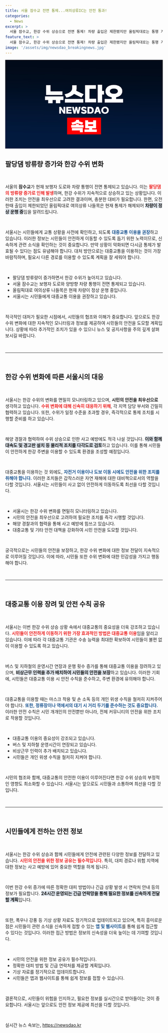 ```yaml
---
title: 서울 잠수교 전면 통제...여의상류IC는 안전 통과!
categories:
  - News
excerpt: >
  서울 잠수교, 한강 수위 상승으로 전면 통제! 차량 출입은 제한됐지만 올림픽대로는 통행 가능. 대중교통 이용 권장, 서울시의 교통 상황 확인 필수! 지금 바로 확인하세요!
feature_text: >
  서울 잠수교, 한강 수위 상승으로 전면 통제! 차량 출입은 제한됐지만 올림픽대로는 통행 가능. 대중교통 이용 권장, 서울시의 교통 상황 확인 필수! 지금 바로 확인하세요!
image: '/assets/img/newsdao_breakingnews.jpg'
---
```


<p><img src="/assets/img/newsdao_breakingnews.jpg" alt="pcversion 속보" /></p>

<h2 data-ke-size="size26">팔당댐 방류량 증가와 한강 수위 변화</h2>

<p data-ke-size="size16">&nbsp;</p>

<p>서울의 <b>잠수교</b>가 현재 보행자 도로와 차량 통행이 전면 통제되고 있습니다. 이는 <b><span style="color: #ee2323;">팔당댐의 방류량 증가로 인해 발생</span></b>하며, 한강 수위가 지속적으로 상승하고 있는 상황입니다. 이러한 조치는 안전을 최우선으로 고려한 결과이며, 충분한 대비가 필요합니다. 한편, 오전 한때 출입이 제한되었던 올림픽대로 여의상류 나들목은 현재 통제가 해제되어 <b><span style="background-color: #21538527;">차량이 정상 운행 중</span></b>임을 알려드립니다. </p>

<p data-ke-size="size16">&nbsp;</p>

<p>서울시는 시민들에게 교통 상황을 사전에 확인하고, 되도록 <b><span style="color: #1a5490;">대중교통 이용을 권장</span></b>하고 있습니다. 이러한 정보는 시민들이 안전하게 이동할 수 있도록 돕기 위한 노력이므로, 신속하게 관련 소식을 확인하는 것이 중요합니다. 만약 상황이 악화되면 다시금 통제가 발효될 수 있다는 점도 유념해야 합니다. 대처 방안으로는 대중교통을 이용하는 것이 가장 바람직하며, 필요시 다른 경로를 이용할 수 있도록 계획을 잘 세워야 합니다.</p>

<p data-ke-size="size16">&nbsp;</p>

<ul>
    <li>팔당댐 방류량이 증가하면서 한강 수위가 높아지고 있습니다.</li>
    <li>서울 잠수교는 보행자 도로와 양방향 차량 통행이 전면 통제되고 있습니다.</li>
    <li>올림픽대로 여의상류 나들목은 현재 차량이 정상 운행 중입니다.</li>
    <li>서울시는 시민들에게 대중교통 이용을 권장하고 있습니다.</li>
</ul>

<p data-ke-size="size16">&nbsp;</p>

<p>적극적인 대처가 필요한 시점에서, 시민들의 협조와 이해가 중요합니다. 앞으로도 한강 수위 변화에 대한 지속적인 모니터링과 정보를 제공하여 시민들의 안전을 도모할 계획입니다. 상황에 따라 추가적인 조치가 있을 수 있으니 뉴스 및 공지사항을 주의 깊게 살펴보시길 바랍니다.</p>

<p data-ke-size="size16">&nbsp;</p>

<hr />

<p data-ke-size="size16">&nbsp;</p>

<h2 data-ke-size="size26">한강 수위 변화에 따른 서울시의 대응</h2>

<p data-ke-size="size16">&nbsp;</p>

<p>서울시는 한강 수위의 변화를 면밀히 모니터링하고 있으며, <b>시민의 안전을 최우선으로</b> 생각하고 있습니다. <b><span style="color: #ee2323;">수위 변화에 대해 신속히 대응하기 위해</span></b>, 각 지역 담당 부서와 긴밀히 협력하고 있습니다.  또한, 수위가 일정 수준을 초과할 경우, 즉각적으로 통제 조치를 시행할 준비를 하고 있습니다.</p>

<p data-ke-size="size16">&nbsp;</p>

<p>해양 경찰과 협력하여 수위 상승으로 인한 사고 예방에도 적극 나설 것입니다. <b><span style="background-color: #21538527;">이와 함께 대속도 및 경고판 설치 등 물리적 조치를 다각도로 검토</span></b>하고 있습니다. 이를 통해 시민들이 안전하게 한강 주변을 이용할 수 있도록 환경을 조성할 예정입니다. </p>

<p data-ke-size="size16">&nbsp;</p>

<p>대중교통을 이용하는 것 외에도, <b><span style="color: #1a5490;">자전거 이용이나 도보 이동 시에도 안전을 위한 조치를 취해야 합니다.</span></b> 이러한 조치들은 갑작스러운 자연 재해에 대한 대비책으로서의 역할을 다할 것입니다. 서울시는 시민들이 사고 없이 안전하게 이동하도록 최선을 다할 것입니다.</p>

<p data-ke-size="size16">&nbsp;</p>

<ul>
    <li>서울시는 한강 수위 변화를 면밀히 모니터링하고 있습니다.</li>
    <li>시민의 안전을 최우선으로 고려하여 필요한 조치를 즉각 시행할 것입니다.</li>
    <li>해양 경찰과의 협력을 통해 사고 예방에 힘쓰고 있습니다.</li>
    <li>대중교통 및 기타 안전 대책을 강화하여 시민 안전을 도모할 것입니다.</li>
</ul>

<p data-ke-size="size16">&nbsp;</p>

<p>궁극적으로는 시민들의 안전을 보장하고, 한강 수위 변화에 대한 정보 전달이 지속적으로 이루어질 것입니다. 이에 따라, 시민들 또한 수위 변화에 대한 민감성을 가지고 행동해야 합니다.</p>

<p data-ke-size="size16">&nbsp;</p>

<hr />

<p data-ke-size="size16">&nbsp;</p>

<h2 data-ke-size="size26">대중교통 이용 장려 및 안전 수칙 공유</h2>

<p data-ke-size="size16">&nbsp;</p>

<p>서울시는 이번 한강 수위 상승 상황 속에서 대중교통의 중요성을 더욱 강조하고 있습니다. <b><span style="color: #ee2323;">시민들이 안전하게 이동하기 위한 가장 효과적인 방법은 대중교통 이용</span></b>임을 알리고 있습니다. 이에 따라 각 대중교통 기관은 수송 능력을 최대한 확보하여 시민들이 불편 없이 이용할 수 있도록 하고 있습니다.</p>

<p data-ke-size="size16">&nbsp;</p>

<p>버스 및 지하철의 운영시간 연장과 운행 횟수 증가를 통해 대중교통 이용을 장려하고 있으며, <b><span style="background-color: #21538527;">비상근무 인력을 추가 배치하여 시민들의 안전을 보장</span></b>하고 있습니다. 이러한 기회에, 시민들은 대중교통 이용 시 안전 수칙을 준수하고, 주변 환경에 유의해야 합니다.</p>

<p data-ke-size="size16">&nbsp;</p>

<p>대중교통을 이용할 때는 마스크 착용 및 손 소독 등의 개인 위생 수칙을 철저히 지켜주어야 합니다. <b><span style="color: #1a5490;">또한, 정류장이나 역에서의 대기 시 거리 두기를 준수하는 것도 중요합니다.</span></b> 이러한 안전 수칙은 시민 개개인의 안전뿐만 아니라, 전체 커뮤니티의 안전을 위한 조치로 작용할 것입니다.</p>

<p data-ke-size="size16">&nbsp;</p>

<ul>
    <li>대중교통 이용의 중요성이 강조되고 있습니다.</li>
    <li>버스 및 지하철 운영시간이 연장되고 있습니다.</li>
    <li>비상근무 인력이 추가 배치되고 있습니다.</li>
    <li>시민들은 개인 위생 수칙을 철저히 지켜야 합니다.</li>
</ul>

<p data-ke-size="size16">&nbsp;</p>

<p>시민의 협조와 함께, 대중교통의 안전한 이용이 이루어진다면 한강 수위 상승의 부정적인 영향도 최소화할 수 있습니다. 서울시는 앞으로도 시민들과 소통하며 최선을 다할 것입니다.</p>

<p data-ke-size="size16">&nbsp;</p>

<hr />

<p data-ke-size="size16">&nbsp;</p>

<h2 data-ke-size="size26">시민들에게 전하는 안전 정보</h2>

<p data-ke-size="size16">&nbsp;</p>

<p>서울시는 한강 수위 상승과 함께 시민들에게 안전에 관련된 다양한 정보를 전달하고 있습니다. <b><span style="color: #ee2323;">시민의 안전을 위한 정보 공유는 필수적입니다.</span></b> 특히, 대피 경로나 위험 지역에 대한 정보는 사고 예방에 있어 중요한 역할을 하게 됩니다. </p>

<p data-ke-size="size16">&nbsp;</p>

<p>이번 한강 수위 증가에 따른 정확한 대피 방법이나 긴급 상황 발생 시 연락처 안내 등의 정보가 필요합니다. <b><span style="background-color: #21538527;">24시간 운영되는 긴급 연락망을 통해 필요한 정보를 신속하게 전달할 계획</span></b>입니다. </p>

<p data-ke-size="size16">&nbsp;</p>

<p>또한, 폭우나 강풍 등 기상 상황 자료도 정기적으로 업데이트되고 있으며, 특히 흥미로운 점은 시민들이 관련 소식을 신속하게 접할 수 있는 <b><span style="color: #1a5490;">앱 및 웹사이트</span></b>를 통해 쉽게 접근할 수 있다는 것입니다. 이러한 접근 방법은 정보의 신속성을 더욱 높이는 데 기여할 것입니다. </p>

<p data-ke-size="size16">&nbsp;</p>

<ul>
    <li>시민의 안전을 위한 정보 공유가 필수적입니다.</li>
    <li>정확한 대피 방법 및 긴급 연락처를 제공할 계획입니다.</li>
    <li>기상 자료를 정기적으로 업데이트합니다.</li>
    <li>시민들은 앱과 웹사이트를 통해 쉽게 정보를 접할 수 있습니다.</li>
</ul>

<p data-ke-size="size16">&nbsp;</p>

<p>결론적으로, 시민들이 위험을 인지하고, 필요한 정보를 실시간으로 받아들이는 것이 중요합니다. 서울시는 앞으로도 안전 정보 제공에 최선을 다할 것입니다.</p>

<p data-ke-size="size16">&nbsp;</p>
실시간 뉴스 속보는, <a href="https://newsdao.kr" rel="dofollow">https://newsdao.kr</a>


